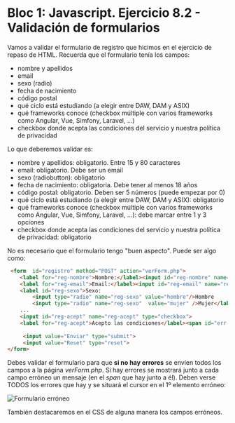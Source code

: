# Bloc 1: Javascript. Ejercicio 8.2 - Validación de formularios

Vamos a validar el formulario de registro que hicimos en el ejercicio de repaso de HTML. Recuerda que el formulario tenía los campos:
- nombre y apellidos
- email
- sexo (radio)
- fecha de nacimiento
- código postal
- qué ciclo está estudiando (a elegir entre DAW, DAM y ASIX)
- qué frameworks conoce (checkbox múltiple con varios frameworks como Angular, Vue, Simfony, Laravel, ...)
- checkbox donde acepta las condiciones del servicio y nuestra política de privacidad

Lo que deberemos validar es:
- nombre y apellidos: obligatorio. Entre 15 y 80 caracteres
- email: obligatorio. Debe ser un email
- sexo (radiobutton): obligatorio
- fecha de nacimiento: obligatoria. Debe tener al menos 18 años
- código postal: obligatorio. Deben ser 5 números (puede empezar por 0)
- qué ciclo está estudiando (a elegir entre DAW, DAM y ASIX): obligatorio
- qué frameworks conoce (checkbox múltiple con varios frameworks como Angular, Vue, Simfony, Laravel, ...): debe marcar entre 1 y 3 opciones
- checkbox donde acepta las condiciones del servicio y nuestra política de privacidad: obligatorio

No es necesario que el formulario tengo "buen aspecto". Puede ser algo como:
```html
 <form  id="registro" method="POST" action="verForm.php"> 
	<label for="reg-nombre">Nombre:</label><input id="reg-nombre" name="reg-nombre" type="text"> <span id="err-nombre"></span><br> 
	<label for="reg-email">Email:</label><input id="reg-email" name="reg-email" type="text"> <span id="err-email"></span><br> 
	<label id="reg-sexo">Sexo: 
		<input type="radio" name="reg-sexo" value="hombre"/>Hombre 
		<input type="radio" name="reg-sexo"  value="mujer" />Mujer</label> <span id="err-sexo"></span><br /> 
	...
	<input id="reg-acept" name="reg-acept" type="checkbox">
	<label for="reg-acept">Acepto las condiciones</label><span id="err-acept"></span><br> 
	
	 <input value="Enviar" type="submit"> 
	 <input value="Reset" type="reset"> 
</form>
```

Debes validar el formulario para que **si no hay errores** se envíen todos los campos a la página _verForm.php_. Si hay errores se mostrará junto a cada campo erróneo un mensaje (en el _span_ que hay junto a él). Deben verse TODOS los errores que hay y se situará el cursor en el 1º elemento erróneo:

![Formulario erróneo](form.png)

También destacaremos en el CSS de alguna manera los campos erróneos.
